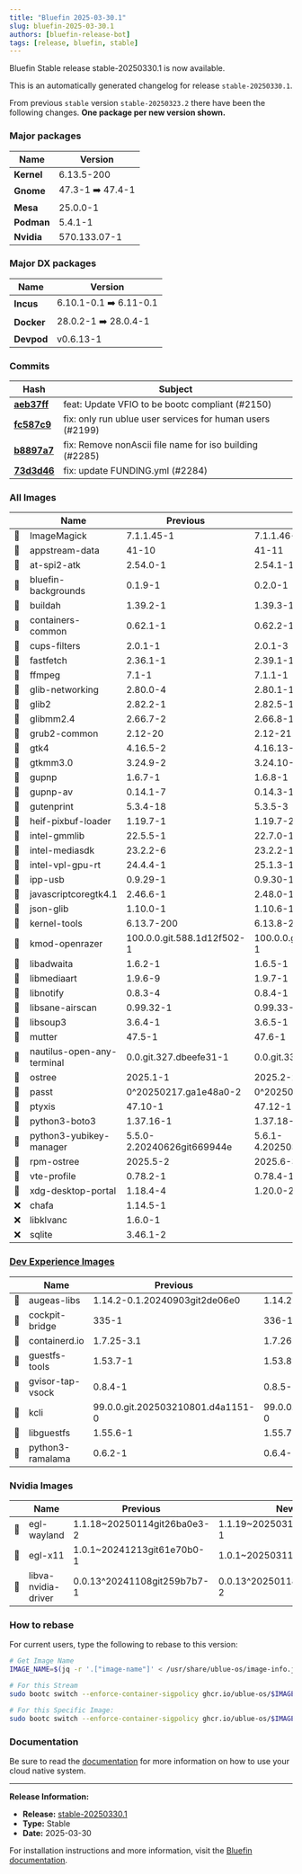 ```yaml
---
title: "Bluefin 2025-03-30.1"
slug: bluefin-2025-03-30.1
authors: [bluefin-release-bot]
tags: [release, bluefin, stable]
---
```


Bluefin Stable release stable-20250330.1 is now available.

<!--truncate-->

This is an automatically generated changelog for release `stable-20250330.1`.

From previous `stable` version `stable-20250323.2` there have been the following changes. **One package per new version shown.**

### Major packages

| Name       | Version          |
| ---------- | ---------------- |
| **Kernel** | 6.13.5-200       |
| **Gnome**  | 47.3-1 ➡️ 47.4-1 |
| **Mesa**   | 25.0.0-1         |
| **Podman** | 5.4.1-1          |
| **Nvidia** | 570.133.07-1     |

### Major DX packages

| Name       | Version                |
| ---------- | ---------------------- |
| **Incus**  | 6.10.1-0.1 ➡️ 6.11-0.1 |
| **Docker** | 28.0.2-1 ➡️ 28.0.4-1   |
| **Devpod** | v0.6.13-1              |

### Commits

| Hash                                                                                               | Subject                                                   |
| -------------------------------------------------------------------------------------------------- | --------------------------------------------------------- |
| **[aeb37ff](https://github.com/ublue-os/bluefin/commit/aeb37ff00243056e1d683e3fbda0e6881ff7ff0f)** | feat: Update VFIO to be bootc compliant (#2150)           |
| **[fc587c9](https://github.com/ublue-os/bluefin/commit/fc587c959a1bb7273ff31933c7c11a5e19696073)** | fix: only run ublue user services for human users (#2199) |
| **[b8897a7](https://github.com/ublue-os/bluefin/commit/b8897a7514e4778df3a120405c5117d323648e29)** | fix: Remove nonAscii file name for iso building (#2285)   |
| **[73d3d46](https://github.com/ublue-os/bluefin/commit/73d3d4655d6bb96b9a674f0838855e777eb56b7e)** | fix: update FUNDING.yml (#2284)                           |

### All Images

|     | Name                       | Previous                   | New                        |
| --- | -------------------------- | -------------------------- | -------------------------- |
| 🔄  | ImageMagick                | 7.1.1.45-1                 | 7.1.1.46-1                 |
| 🔄  | appstream-data             | 41-10                      | 41-11                      |
| 🔄  | at-spi2-atk                | 2.54.0-1                   | 2.54.1-1                   |
| 🔄  | bluefin-backgrounds        | 0.1.9-1                    | 0.2.0-1                    |
| 🔄  | buildah                    | 1.39.2-1                   | 1.39.3-1                   |
| 🔄  | containers-common          | 0.62.1-1                   | 0.62.2-1                   |
| 🔄  | cups-filters               | 2.0.1-1                    | 2.0.1-3                    |
| 🔄  | fastfetch                  | 2.36.1-1                   | 2.39.1-1                   |
| 🔄  | ffmpeg                     | 7.1-1                      | 7.1.1-1                    |
| 🔄  | glib-networking            | 2.80.0-4                   | 2.80.1-1                   |
| 🔄  | glib2                      | 2.82.2-1                   | 2.82.5-1                   |
| 🔄  | glibmm2.4                  | 2.66.7-2                   | 2.66.8-1                   |
| 🔄  | grub2-common               | 2.12-20                    | 2.12-21                    |
| 🔄  | gtk4                       | 4.16.5-2                   | 4.16.13-1                  |
| 🔄  | gtkmm3.0                   | 3.24.9-2                   | 3.24.10-1                  |
| 🔄  | gupnp                      | 1.6.7-1                    | 1.6.8-1                    |
| 🔄  | gupnp-av                   | 0.14.1-7                   | 0.14.3-1                   |
| 🔄  | gutenprint                 | 5.3.4-18                   | 5.3.5-3                    |
| 🔄  | heif-pixbuf-loader         | 1.19.7-1                   | 1.19.7-2                   |
| 🔄  | intel-gmmlib               | 22.5.5-1                   | 22.7.0-1                   |
| 🔄  | intel-mediasdk             | 23.2.2-6                   | 23.2.2-1                   |
| 🔄  | intel-vpl-gpu-rt           | 24.4.4-1                   | 25.1.3-1                   |
| 🔄  | ipp-usb                    | 0.9.29-1                   | 0.9.30-1                   |
| 🔄  | javascriptcoregtk4.1       | 2.46.6-1                   | 2.48.0-1                   |
| 🔄  | json-glib                  | 1.10.0-1                   | 1.10.6-1                   |
| 🔄  | kernel-tools               | 6.13.7-200                 | 6.13.8-200                 |
| 🔄  | kmod-openrazer             | 100.0.0.git.588.1d12f502-1 | 100.0.0.git.612.bd283360-1 |
| 🔄  | libadwaita                 | 1.6.2-1                    | 1.6.5-1                    |
| 🔄  | libmediaart                | 1.9.6-9                    | 1.9.7-1                    |
| 🔄  | libnotify                  | 0.8.3-4                    | 0.8.4-1                    |
| 🔄  | libsane-airscan            | 0.99.32-1                  | 0.99.33-1                  |
| 🔄  | libsoup3                   | 3.6.4-1                    | 3.6.5-1                    |
| 🔄  | mutter                     | 47.5-1                     | 47.6-1                     |
| 🔄  | nautilus-open-any-terminal | 0.0.git.327.dbeefe31-1     | 0.0.git.336.12470a65-1     |
| 🔄  | ostree                     | 2025.1-1                   | 2025.2-2                   |
| 🔄  | passt                      | 0^20250217.ga1e48a0-2      | 0^20250320.g32f6212-2      |
| 🔄  | ptyxis                     | 47.10-1                    | 47.12-1                    |
| 🔄  | python3-boto3              | 1.37.16-1                  | 1.37.18-1                  |
| 🔄  | python3-yubikey-manager    | 5.5.0-2.20240626git669944e | 5.6.1-4.20250318gitd4e3188 |
| 🔄  | rpm-ostree                 | 2025.5-2                   | 2025.6-3                   |
| 🔄  | vte-profile                | 0.78.2-1                   | 0.78.4-1                   |
| 🔄  | xdg-desktop-portal         | 1.18.4-4                   | 1.20.0-2                   |
| ❌  | chafa                      | 1.14.5-1                   |                            |
| ❌  | libklvanc                  | 1.6.0-1                    |                            |
| ❌  | sqlite                     | 3.46.1-2                   |                            |

### [Dev Experience Images](https://docs.projectbluefin.io/bluefin-dx)

|     | Name             | Previous                          | New                               |
| --- | ---------------- | --------------------------------- | --------------------------------- |
| 🔄  | augeas-libs      | 1.14.2-0.1.20240903git2de06e0     | 1.14.2-0.4.20250324git4dffa3d     |
| 🔄  | cockpit-bridge   | 335-1                             | 336-1                             |
| 🔄  | containerd.io    | 1.7.25-3.1                        | 1.7.26-3.1                        |
| 🔄  | guestfs-tools    | 1.53.7-1                          | 1.53.8-1                          |
| 🔄  | gvisor-tap-vsock | 0.8.4-1                           | 0.8.5-1                           |
| 🔄  | kcli             | 99.0.0.git.202503210801.d4a1151-0 | 99.0.0.git.202503262007.63d3481-0 |
| 🔄  | libguestfs       | 1.55.6-1                          | 1.55.7-1                          |
| 🔄  | python3-ramalama | 0.6.2-1                           | 0.6.4-1                           |

### Nvidia Images

|     | Name                | Previous                    | New                         |
| --- | ------------------- | --------------------------- | --------------------------- |
| 🔄  | egl-wayland         | 1.1.18~20250114git26ba0e3-2 | 1.1.19~20250313gitf1fd514-1 |
| 🔄  | egl-x11             | 1.0.1~20241213git61e70b0-1  | 1.0.1~20250311gitb403f3a-3  |
| 🔄  | libva-nvidia-driver | 0.0.13^20241108git259b7b7-1 | 0.0.13^20250118gitc519e97-2 |

### How to rebase

For current users, type the following to rebase to this version:

```bash
# Get Image Name
IMAGE_NAME=$(jq -r '.["image-name"]' < /usr/share/ublue-os/image-info.json)

# For this Stream
sudo bootc switch --enforce-container-sigpolicy ghcr.io/ublue-os/$IMAGE_NAME:stable

# For this Specific Image:
sudo bootc switch --enforce-container-sigpolicy ghcr.io/ublue-os/$IMAGE_NAME:stable-20250330.1
```

### Documentation

Be sure to read the [documentation](https://docs.projectbluefin.io/) for more information
on how to use your cloud native system.

---

**Release Information:**

- **Release:** [stable-20250330.1](https://github.com/ublue-os/bluefin/releases/tag/stable-20250330.1)
- **Type:** Stable
- **Date:** 2025-03-30

For installation instructions and more information, visit the [Bluefin documentation](https://docs.projectbluefin.io/).

